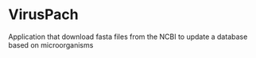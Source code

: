 # VirusPach
Application that download fasta files from the NCBI to update a database based on microorganisms
